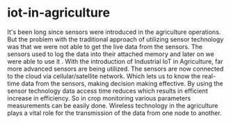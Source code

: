 # iot-in-agriculture

It's been long since sensors were introduced in the agriculture operations. But the problem with the traditional approach of utilizing sensor technology was that we were not able to get the live data from the sensors. The sensors used to log the data into their attached memory and later on we were able to use it . With the introduction of Industrial IoT in Agriculture, far more advanced sensors are being utilized. The sensors are now connected to the cloud via cellular/satellite network. Which lets us to know the real-time data from the sensors, making decision making effective.
By using the sensor technology data access time reduces which results in efficient increase in efficiency. So in crop monitoring various parameters measurements can be easily done.
Wireless technology in the agriculture plays a vital role for the transmission of the data from one node to another.



